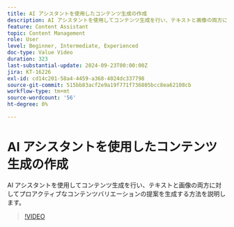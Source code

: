 ```yaml
---
title: AI アシスタントを使用したコンテンツ生成の作成
description: AI アシスタントを使用してコンテンツ生成を行い、テキストと画像の両方に対してプロアクティブなコンテンツバリエーションの提案を生成する方法を説明します。
feature: Content Assistant
topic: Content Management
role: User
level: Beginner, Intermediate, Experienced
doc-type: Value Video
duration: 323
last-substantial-update: 2024-09-23T00:00:00Z
jira: KT-16226
exl-id: cd14c201-58a4-4459-a368-4024dc337798
source-git-commit: 515bb83acf2e9a19f771f736805bcc8ea62108cb
workflow-type: tm+mt
source-wordcount: '56'
ht-degree: 0%

---
```


# AI アシスタントを使用したコンテンツ生成の作成

AI アシスタントを使用してコンテンツ生成を行い、テキストと画像の両方に対してプロアクティブなコンテンツバリエーションの提案を生成する方法を説明します。

>[!VIDEO](https://video.tv.adobe.com/v/3434635/?learn=on)
